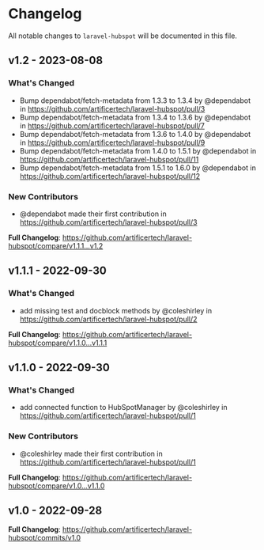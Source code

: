# Changelog

All notable changes to `laravel-hubspot` will be documented in this file.

## v1.2 - 2023-08-08

### What's Changed

- Bump dependabot/fetch-metadata from 1.3.3 to 1.3.4 by @dependabot in https://github.com/artificertech/laravel-hubspot/pull/3
- Bump dependabot/fetch-metadata from 1.3.4 to 1.3.6 by @dependabot in https://github.com/artificertech/laravel-hubspot/pull/7
- Bump dependabot/fetch-metadata from 1.3.6 to 1.4.0 by @dependabot in https://github.com/artificertech/laravel-hubspot/pull/9
- Bump dependabot/fetch-metadata from 1.4.0 to 1.5.1 by @dependabot in https://github.com/artificertech/laravel-hubspot/pull/11
- Bump dependabot/fetch-metadata from 1.5.1 to 1.6.0 by @dependabot in https://github.com/artificertech/laravel-hubspot/pull/12

### New Contributors

- @dependabot made their first contribution in https://github.com/artificertech/laravel-hubspot/pull/3

**Full Changelog**: https://github.com/artificertech/laravel-hubspot/compare/v1.1.1...v1.2

## v1.1.1 - 2022-09-30

### What's Changed

- add missing test and docblock methods by @coleshirley in https://github.com/artificertech/laravel-hubspot/pull/2

**Full Changelog**: https://github.com/artificertech/laravel-hubspot/compare/v1.1.0...v1.1.1

## v1.1.0 - 2022-09-30

### What's Changed

- add connected function to HubSpotManager by @coleshirley in https://github.com/artificertech/laravel-hubspot/pull/1

### New Contributors

- @coleshirley made their first contribution in https://github.com/artificertech/laravel-hubspot/pull/1

**Full Changelog**: https://github.com/artificertech/laravel-hubspot/compare/v1.0...v1.1.0

## v1.0 - 2022-09-28

**Full Changelog**: https://github.com/artificertech/laravel-hubspot/commits/v1.0
